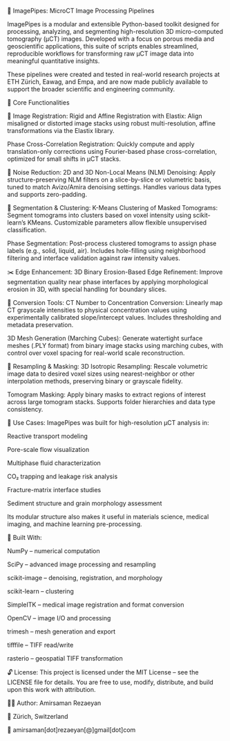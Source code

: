 🧠 ImagePipes: MicroCT Image Processing Pipelines

ImagePipes is a modular and extensible Python-based toolkit designed for processing, analyzing, and segmenting high-resolution 3D micro-computed tomography (µCT) images. Developed with a focus on porous media and geoscientific applications, this suite of scripts enables streamlined, reproducible workflows for transforming raw µCT image data into meaningful quantitative insights.

These pipelines were created and tested in real-world research projects at ETH Zürich, Eawag, and Empa, and are now made publicly available to support the broader scientific and engineering community.

🔧 Core Functionalities

📌 Image Registration: 
Rigid and Affine Registration with Elastix:
Align misaligned or distorted image stacks using robust multi-resolution, affine transformations via the Elastix library.

Phase Cross-Correlation Registration:
Quickly compute and apply translation-only corrections using Fourier-based phase cross-correlation, optimized for small shifts in µCT stacks.

🧼 Noise Reduction:
2D and 3D Non-Local Means (NLM) Denoising:
Apply structure-preserving NLM filters on a slice-by-slice or volumetric basis, tuned to match Avizo/Amira denoising settings. Handles various data types and supports zero-padding.

🧊 Segmentation & Clustering:
K-Means Clustering of Masked Tomograms:
Segment tomograms into clusters based on voxel intensity using scikit-learn’s KMeans. Customizable parameters allow flexible unsupervised classification.

Phase Segmentation:
Post-process clustered tomograms to assign phase labels (e.g., solid, liquid, air). Includes hole-filling using neighborhood filtering and interface validation against raw intensity values.

✂️ Edge Enhancement:
3D Binary Erosion-Based Edge Refinement:
Improve segmentation quality near phase interfaces by applying morphological erosion in 3D, with special handling for boundary slices.

🔄 Conversion Tools:
CT Number to Concentration Conversion:
Linearly map CT grayscale intensities to physical concentration values using experimentally calibrated slope/intercept values. Includes thresholding and metadata preservation.

3D Mesh Generation (Marching Cubes):
Generate watertight surface meshes (.PLY format) from binary image stacks using marching cubes, with control over voxel spacing for real-world scale reconstruction.

🔁 Resampling & Masking:
3D Isotropic Resampling:
Rescale volumetric image data to desired voxel sizes using nearest-neighbor or other interpolation methods, preserving binary or grayscale fidelity.

Tomogram Masking:
Apply binary masks to extract regions of interest across large tomogram stacks. Supports folder hierarchies and data type consistency.

📂 Use Cases:
ImagePipes was built for high-resolution µCT analysis in:

Reactive transport modeling

Pore-scale flow visualization

Multiphase fluid characterization

CO₂ trapping and leakage risk analysis

Fracture-matrix interface studies

Sediment structure and grain morphology assessment

Its modular structure also makes it useful in materials science, medical imaging, and machine learning pre-processing.

🧰 Built With:

NumPy – numerical computation

SciPy – advanced image processing and resampling

scikit-image – denoising, registration, and morphology

scikit-learn – clustering

SimpleITK – medical image registration and format conversion

OpenCV – image I/O and processing

trimesh – mesh generation and export

tifffile – TIFF read/write

rasterio – geospatial TIFF transformation

🔓 License:
This project is licensed under the MIT License – see the LICENSE file for details.
You are free to use, modify, distribute, and build upon this work with attribution.

👨‍🔬 Author:
Amirsaman Rezaeyan

📍 Zürich, Switzerland

📧 amirsaman[dot]rezaeyan[@]gmail[dot]com
